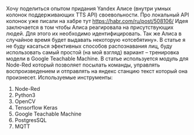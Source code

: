 Хочу поделиться опытом придания Yandex Алисе (внутри умных колонок поддерживающих TTS API) своевольности. Про локальный API колонок уже писали на хабре тут https://habr.com/ru/post/508106/
Идея заключается в том чтобы Алиса реагировала на присутствующих людей. Для этого их необходимо идентифицировать. Так же Алиса в случайное время будет выдавать некоторую «отсебятину». В статье я не буду касаться эфективных способов распознавания лиц, буду использовать самый простой (на мой взгляд) вариант – тренировка модели в Google Teachable Machine. В статье используется модуль для Node-Red который позволяет посылать команды, управлять воспроизведением и отправлять на яндекс станцию текст который она произнесет.
Используемые инструменты:
1.	Node-Red
2.	Python3
3.	OpenCV
4.	Tensorflow Keras
5.	Google Teachable Machine
6.	PostgresSQL
7.	MQTT
